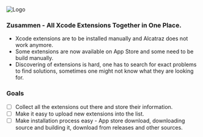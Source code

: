 ![Logo](https://raw.githubusercontent.com/insanoid/Zusammen/blob/master/Zusammen/Support/Assets.xcassets/AppIcon.appiconset/Icon_32x32%402x.png)
### Zusammen - All Xcode Extensions Together in One Place.

- Xcode extensions are to be installed manually and Alcatraz does not work anymore.
- Some extensions are now available on App Store and some need to be build manually.
- Discovering of extensions is hard, one has to search for exact problems to find solutions, sometimes one might not know what they are looking for.

### Goals

- [ ] Collect all the extensions out there and store their information.
- [ ] Make it easy to upload new extensions into the list.
- [ ] Make installation process easy - App store download, downloading source and building it, download from releases and other sources.
